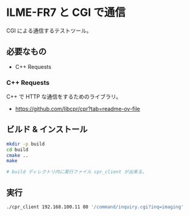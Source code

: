 # ILME-FR7 と CGI で通信
CGI による通信するテストツール。

## 必要なもの
* C++ Requests

### C++ Requests
C++ で HTTP な通信をするためのライブラリ。
* https://github.com/libcpr/cpr?tab=readme-ov-file

## ビルド & インストール
```bash
mkdir -p build
cd build
cmake ..
make

# build ディレクトリ内に実行ファイル cpr_client が出来る。
```

## 実行
```bash
./cpr_client 192.168.100.11 80 '/command/inquiry.cgi?inq=imaging'
```
